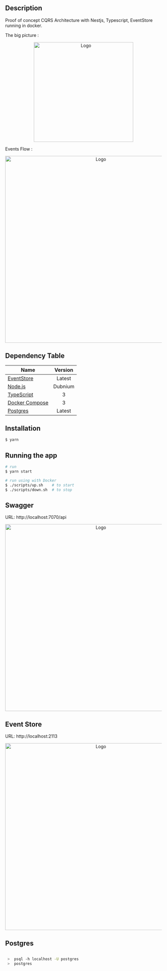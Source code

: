 
## Description

Proof of concept CQRS Architecture with Nestjs, Typescript, EventStore running in docker.

The big picture :

<p align="center">
  <img src="https://miro.medium.com/max/1202/1*qCy2-p3v-9sbagBpex1CrA.png" width="320" alt="Logo" />
</p>

Events Flow :

<p align="center">
  <img src="https://miro.medium.com/max/1400/1*thQY-4Enoc-66V3724AOCA.png" width="600" alt="Logo" />
</p>


## Dependency Table
| Name        | Version           |
| ------------- |:-------------: |
| [EventStore](https://eventstore.org)      | Latest |
| [Node.js](https://nodejs.org)      | Dubnium      |
| [TypeScript](https://www.typescriptlang.org) | 3      |
| [Docker Compose](https://docker.com) | 3      |
| [Postgres](https://www.postgresql.org/) | Latest     |


## Installation

```bash
$ yarn
```

## Running the app

```bash
# run
$ yarn start

# run using with Docker
$ ./scripts/up.sh    # to start
$ ./scripts/down.sh  # to stop
```


## Swagger

URL: http://localhost:7070/api


<p align="center">
  <img src="https://miro.medium.com/max/1400/1*r-UR2jA0fkNqU8OyC1g-cQ.png" width="600" alt="Logo" />
</p>


## Event Store
URL: http://localhost:2113

<p align="center">
  <img src="https://miro.medium.com/max/1400/1*UYEGsbo99M8jlx4DWZgqng.png" width="600" alt="Logo" />
</p>


## Postgres

```bash

 >  psql -h localhost -U postgres 
 >  postgres

```

